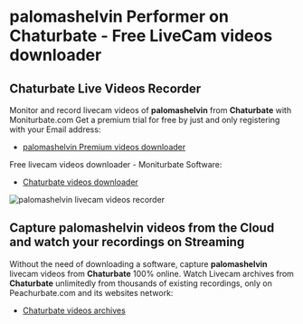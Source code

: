 # palomashelvin Performer on Chaturbate - Free LiveCam videos downloader

## Chaturbate Live Videos Recorder

Monitor and record livecam videos of **palomashelvin** from **Chaturbate** with Moniturbate.com
Get a premium trial for free by just and only registering with your Email address:
* [palomashelvin Premium videos downloader](https://moniturbate.com/request-demo-licence-key.html)

Free livecam videos downloader - Moniturbate Software:
* [Chaturbate videos downloader](https://moniturbate.com/moniturbate-download-software.html)

![palomashelvin livecam videos recorder](https://peachurnet.com/templates/moniturbate-software.png)


## Capture palomashelvin videos from the Cloud and watch your recordings on Streaming

Without the need of downloading a software, capture **palomashelvin** livecam videos from **Chaturbate** 100% online.
Watch Livecam archives from **Chaturbate** unlimitedly from thousands of existing recordings, only on Peachurbate.com and its websites network:
* [Chaturbate videos archives](https://peachurnet.com/)